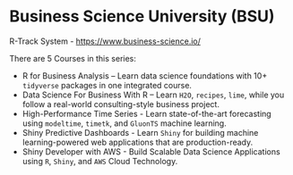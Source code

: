 # Business Science University (BSU)

R-Track System - https://www.business-science.io/

There are 5 Courses in this series:

- R for Business Analysis – Learn data science foundations with 10+ `tidyverse` packages in one integrated course.
- Data Science For Business With R – Learn `H2O`, `recipes`, `lime`, while you follow a real-world consulting-style business project.
- High-Performance Time Series - Learn state-of-the-art forecasting using `modeltime`, `timetk`, and `GluonTS` machine learning.
- Shiny Predictive Dashboards - Learn `Shiny` for building machine learning-powered web applications that are production-ready.
- Shiny Developer with AWS - Build Scalable Data Science Applications using `R`, `Shiny`, and `AWS` Cloud Technology.
